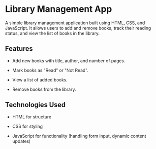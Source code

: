 # Library Management App
A simple library management application built using HTML, CSS, and JavaScript. It allows users to add and remove books, track their reading status, and view the list of books in the library.

## Features
- Add new books with title, author, and number of pages.

- Mark books as "Read" or "Not Read".

- View a list of added books.

- Remove books from the library.

## Technologies Used
- HTML for structure

- CSS for styling

- JavaScript for functionality (handling form input, dynamic content updates)